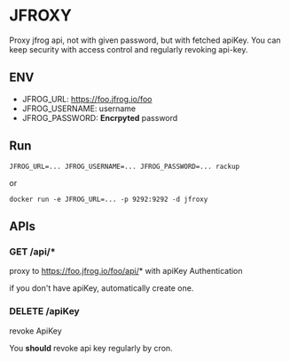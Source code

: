 # JFROXY

Proxy jfrog api, not with given password, but with fetched apiKey.
You can keep security with access control and regularly revoking api-key.

## ENV

- JFROG_URL: https://foo.jfrog.io/foo
- JFROG_USERNAME: username
- JFROG_PASSWORD: **Encrpyted** password

## Run

    JFROG_URL=... JFROG_USERNAME=... JFROG_PASSWORD=... rackup

or

    docker run -e JFROG_URL=... -p 9292:9292 -d jfroxy

## APIs

### GET /api/*

proxy to https://foo.jfrog.io/foo/api/* with apiKey Authentication

if you don't have apiKey, automatically create one.

### DELETE /apiKey

revoke ApiKey

You **should** revoke api key regularly by cron.
